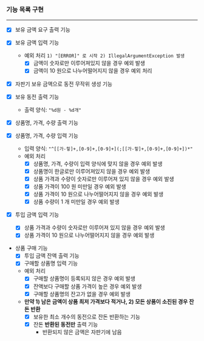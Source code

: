 ### 기능 목록 구현
***
- [X] 보유 금액 요구 출력 기능
- [X] 보유 금액 입력 기능
  - 예외 처리 `1) "[ERROR]" 로 시작 2) IllegalArgumentException 발생`
    - [X] 금액이 숫자로만 이루어져있지 않을 경우 예외 발생
    - [X] 금액이 10 원으로 나누어떨어지지 않을 경우 예외 처리

- [X] 자판기 보유 금액으로 동전 무작위 생성 기능

- [x] 보유 동전 출력 기능
  - 출력 양식: `"%d원 - %d개"`

- [X] 상품명, 가격, 수량 출력 기능
- [X] 상품명, 가격, 수량 입력 기능
  - 입력 양식: `"^[[가-힣]+,[0-9]+,[0-9]+](;[[가-힣]+,[0-9]+,[0-9]+])*"`
  - 예외 처리
    - [X] 상품명, 가격, 수량이 입력 양식에 맞지 않을 경우 예외 발생
    - [X] 상품명이 한글로만 이루어져있지 않을 경우 예외 발생
    - [X] 상품 가격과 수량이 숫자로만 이루어져 있지 않을 경우 예외 발생
    - [X] 상품 가격이 100 원 미만일 경우 예외 발생
    - [X] 상품 가격이 10 원으로 나누어떨어지지 않을 경우 예외 발생
    - [X] 상품 수량이 1 개 미만일 경우 예외 발생

- [X] 투입 금액 입력 기능
  - [X] 상품 가격과 수량이 숫자로만 이루어져 있지 않을 경우 예외 발생
  - [X] 상품 가격이 10 원으로 나누어떨어지지 않을 경우 예외 발생

- 상품 구매 기능
  - [X] 투입 금액 잔액 출력 기능
  - [X] 구매할 상품명 입력 기능
  - 예외 처리
    - [X] 구매할 상품명이 등록되지 않은 경우 예외 발생
    - [X] 잔액보다 구매할 상품 가격이 높은 경우 예외 발생
    - [X] 구매할 상품명의 잔고가 없을 경우 예외 발생
  - **만약 1) 남은 금액이 상품 최저 가격보다 적거나, 2) 모든 상품이 소진된 경우 잔돈 반환**
    - [X] 보유한 최소 개수의 동전으로 잔돈 반환하는 기능
    - [X] 잔돈 **반환된 동전만** 출력 기능
      - 반환되지 않은 금액은 자판기에 남음
  